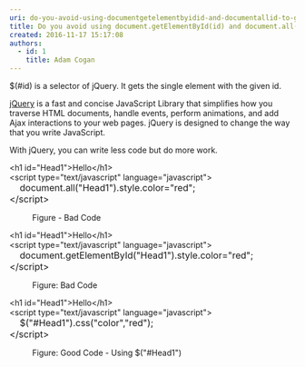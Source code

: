 ```yaml
---
uri: do-you-avoid-using-documentgetelementbyidid-and-documentallid-to-get-a-single-element-instead-use-selector-id
title: Do you avoid using document.getElementById(id) and document.all(id) to get a single element, instead use selector $(#id)?
created: 2016-11-17 15:17:08
authors:
  - id: 1
    title: Adam Cogan
---
```





<span class='intro'> <p>$(#id) is a selector of jQuery. It gets the single element with the given id.<br></p><p><a href="http&#58;//jquery.com/" target="_blank">jQuery</a>&#160;​is a fast and concise JavaScript Library that simplifies how you traverse HTML documents, handle events, perform animations, and add Ajax interactions to your web pages. jQuery is designed to change the way that you write JavaScript.​<br></p> </span>

<p>​With jQuery, you can write less code but do more work.<br></p><p class="ssw15-rteElement-CodeArea">&lt;h1 id=&quot;Head1&quot;&gt;Hello&lt;/h1&gt; <br>&lt;script type=&quot;text/javascript&quot; language=&quot;javascript&quot;&gt;<br><span style="font-size&#58;1rem;">&#160; &#160; document.all(&quot;Head1&quot;)</span><span style="font-size&#58;1rem;">.style.color=&quot;red&quot;; <br>&lt;/script&gt;</span></p><dd class="ssw15-rteElement-FigureBad">
Figure - Bad Code​​​
</dd><p class="ssw15-rteElement-CodeArea">&lt;h1 id=&quot;Head1&quot;&gt;Hello&lt;/h1&gt; <br>&lt;script type=&quot;text/javascript&quot; language=&quot;javascript&quot;&gt;​​<br><span style="font-size&#58;1rem;">&#160; &#160; document.getElementById(&quot;Head1&quot;)</span><span style="font-size&#58;1rem;">.style.color=&quot;red&quot;; <br>&lt;/script&gt;</span></p><dd class="ssw15-rteElement-FigureBad">
Figure&#58; Bad Code​
</dd><p class="ssw15-rteElement-CodeArea">&lt;h1 id=&quot;Head1&quot;&gt;Hello&lt;/h1&gt; <br>&lt;script type=&quot;text/javascript&quot; language=&quot;javascript&quot;&gt;<br><span style="font-size&#58;1rem;">&#160; &#160; $(&quot;#Head1&quot;)</span><span style="font-size&#58;1rem;">.css(&quot;color&quot;,&quot;red&quot;); <br>​&lt;/script&gt;</span></p><dd class="ssw15-rteElement-FigureGood">
Figure&#58; Good Code - Using $(&quot;#Head1&quot;)​​​<br></dd>



